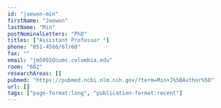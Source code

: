 ```yaml
---
id: "jaewon-min"
firstName: "Jaewon"
lastName: "Min"
postNominalLetters: "PhD"
titles: ["Assistant Professor "]
phone: "851-4566/67/68"
fax: ""
email: "jm5092@cumc.columbia.edu"
room: "602"
researchAreas: []
pubmed: "https://pubmed.ncbi.nlm.nih.gov/?term=Min+J%5BAuthor%5D"
url: []
tags: ["page-format:long", "publication-format:recent"]
---
```

